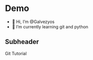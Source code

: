 # Demo
- 👋 Hi, I’m @Galvezyos
- 🌱 I’m currently learning git and python


## Subheader

Git Tutorial
<!---
Galvezyos/Galvezyos is a ✨ special ✨ repository because its `README.md` (this file) appears on your GitHub profile.
You can click the Preview link to take a look at your changes.
--->
